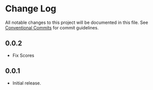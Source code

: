# Change Log

All notable changes to this project will be documented in this file.
See [Conventional Commits](https://conventionalcommits.org) for commit guidelines.

## 0.0.2

- Fix Scores

## 0.0.1

- Initial release.
